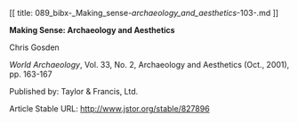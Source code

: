[[
title: 089_bibx-_Making_sense-_archaeology_and_aesthetics_-103-.md
]]

**Making Sense: Archaeology and Aesthetics**

  

Chris Gosden

_World Archaeology_, Vol. 33, No. 2, Archaeology and Aesthetics \(Oct.,
2001\), pp. 163-167

Published by: Taylor & Francis, Ltd.

Article Stable URL: <http://www.jstor.org/stable/827896>
